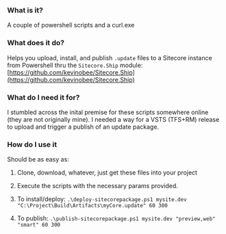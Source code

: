 ### What is it? ###
A couple of powershell scripts and a curl.exe

### What does it do? ###
Helps you upload, install, and publish `.update` files to a Sitecore instance from Powershell thru the `Sitecore.Ship` module: [https://github.com/kevinobee/Sitecore.Ship](https://github.com/kevinobee/Sitecore.Ship)

### What do I need it for? ###
I stumbled across the inital premise for these scripts somewhere online (they are not originally mine). I needed a way for a VSTS (TFS+RM) release to upload and trigger a publish of an update package.

### How do I use it ###
Should be as easy as:

1. Clone, download, whatever, just get these files into your project

1. Execute the scripts with the necessary params provided.

1. To install/deploy: `.\deploy-sitecorepackage.ps1 mysite.dev "C:\Project\Build\Artifacts\myCore.update" 60 300`

1. To publish: `.\publish-sitecorepackage.ps1 mysite.dev "preview,web" "smart" 60 300`